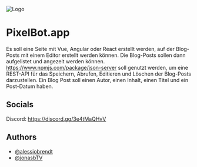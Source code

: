 ![Logo](https://cdn.pixelbot.app/images/logo.png)


# PixelBot.app


Es soll eine Seite mit Vue, Angular oder React erstellt werden, auf der Blog-Posts mit einem Editor erstellt werden können. Die Blog-Posts sollen dann aufgelistet und angezeit werden können. https://www.npmjs.com/package/json-server soll genutzt werden, um eine REST-API für das Speichern, Abrufen, Editieren und Löschen der Blog-Posts darzustellen. Ein Blog Post soll einen Autor, einen Inhalt, einen Titel und ein Post-Datum haben.




## Socials

Discord: https://discord.gg/3e4tMaQHvV
    
## Authors

- [@alessiobrendt](https://www.github.com/alessiobrendt)
- [@jonasbTV](https://www.github.com/jonasbTV)

